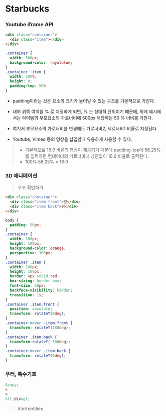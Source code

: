 # Starbucks

### Youtube iframe API
```html
<div class="container">
  <div class="item"></div>
</div>
```
```css
.container {
  width: 500px;
  background-color: royalblue;
}
.container .item {
  width: 100%;
  height: 0;
  padding-top: 50%
}
```
- padding이라는 것은 요소의 크기가 늘어날 수 있는 구조를 기본적으로 가진다.   
- 내부 위쪽 여백을 % 로 지정하게 되면, % 는 상대적 단위이기 때문에, 위에 예시에서는 아이템의 부모요소의 가로너비에 500px 해당하는 50 % 너비를 가진다.   
- 여기서 부모요소의 가로너비를 변경해도 가로너비2, 세로너비1 비율로 지정된다.   

- Youtube, Vimeo 등의 영상을 삽입할때 유용하게 사용할 수 있다.
>- 기본적으로 16:9 비율의 영상이 제공되기 때문에 padding-top에 56.25%를 입력하면 컨테이너의 가로너비에 상관없이 16:9 비율로 출력된다.
>- 100%:56.25% = 16:9

### 3D 애니메이션
> 구조 확인하기
```html
<div class="container">
  <div class="item front">앞</div>
  <div class="item back">뒤</div>
</div>
```
```css
body {
  padding: 50px;
}
.container {
  width: 100px;
  height: 100px;
  background-color: orange;
  perspective: 300px;
}
.container .item {
  width: 100px;
  height: 100px;
  border: 4px solid red;
  box-sizing: border-box;
  font-size: 60px;
  backface-visibility: hidden;
  transition: 1s;
}
.container .item.front {
  position: absolute;
  transform: rotateY(0deg);
}
.container:hover .item.front {
  transform: rotateY(180deg);
}
.container .item.back {
  transform:rotateY(-180deg);
}
.container:hover .item.back {
  transform: rotateY(0deg);
}
```
### 푸터, 특수기호
```html
&copy;
<
>
&lt;div&gt;
```
> html entities
